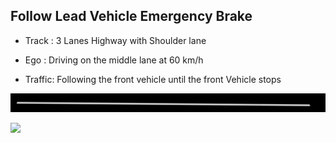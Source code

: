 ## Follow Lead Vehicle Emergency Brake

- Track : 3 Lanes Highway with Shoulder lane

- Ego : Driving on the middle lane at 60 km/h

- Traffic: Following the front vehicle until the front Vehicle stops 

![](https://github.com/PerpetuumProgress/OVAL-Assets/blob/dev/datasets/ALKS_Scenario_4.3_2_FollowLeadVehicleEmergencyBrake_TEMPLATE/ALKS_Road_sc.PNG)

![](https://github.com/PerpetuumProgress/OVAL-Assets/blob/dev/datasets/ALKS_Scenario_4.3_2_FollowLeadVehicleEmergencyBrake_TEMPLATE/ALKS_Scenario_4.3_2_FollowLeadVehicleEmergencyBrake_TEMPLATE_gif.gif)
